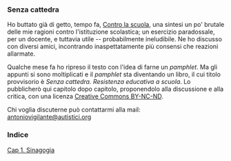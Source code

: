 <link rel="stylesheet" href="./assets/style.css">

### Senza cattedra

Ho buttato già di getto, tempo fa, [Contro la scuola](contro-la-scuola.md), una sintesi un po' brutale delle mie ragioni contro l'istituzione scolastica; un esercizio paradossale, per un docente, e tuttavia utile -- probabilmente ineludibile. Ne ho discusso con diversi amici, incontrando inaspettatamente più consensi che reazioni allarmate.

Qualche mese fa ho ripreso il testo con l'idea di farne un _pamphlet_. Ma gli appunti si sono moltiplicati e il _pamphlet_ sta diventando un libro, il cui titolo provvisorio è _Senza cattedra. Resistenza educativa a scuola_. Lo pubblicherò qui capitolo dopo capitolo, proponendolo alla discussione e alla critica, con una licenza [Creative Commons BY-NC-ND](https://creativecommons.org/licenses/by-nc-nd/4.0/deed.it).

Chi voglia discuterne può contattarmi alla mail: antoniovigilante@autistici.org

### Indice

[Cap 1. Sinagogia](01.md)
